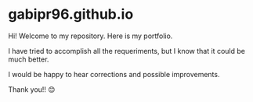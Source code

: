 # gabipr96.github.io
Hi! Welcome to my repository. Here is my portfolio.

I have tried to accomplish all the requeriments, but I know that it could be much better.

I would be happy to hear corrections and possible improvements.

Thank you!! 😊 

